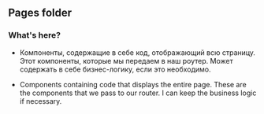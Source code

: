 ## Pages folder

### What's here?

- Компоненты, содержащие в себе код, отображающий всю страницу. Этот компоненты, которые мы передаем в наш роутер. Может содержать в себе бизнес-логику, если это необходимо.

- Components containing code that displays the entire page. These are the components that we pass to our router. I can keep the business logic if necessary.
